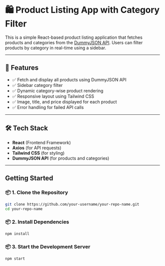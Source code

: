 # 🛍️ Product Listing App with Category Filter

This is a simple React-based product listing application that fetches products and categories from the [DummyJSON API](https://dummyjson.com/). Users can filter products by category in real-time using a sidebar.

---

## 🚀 Features

- ✅ Fetch and display all products using DummyJSON API
- ✅ Sidebar category filter
- ✅ Dynamic category-wise product rendering
- ✅ Responsive layout using Tailwind CSS
- ✅ Image, title, and price displayed for each product
- ✅ Error handling for failed API calls

---

## 🛠️ Tech Stack

- **React** (Frontend Framework)
- **Axios** (for API requests)
- **Tailwind CSS** (for styling)
- **DummyJSON API** (for products and categories)

---

## Getting Started

### 📦 1. Clone the Repository

```bash
git clone https://github.com/your-username/your-repo-name.git
cd your-repo-name

```

### 📦 2. Install Dependencies

```bash
npm install

```

### 📦 3. Start the Development Server

```bash
npm start

```


